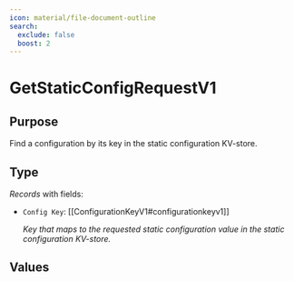 ```yaml
---
icon: material/file-document-outline
search:
  exclude: false
  boost: 2
---
```


# GetStaticConfigRequestV1

## Purpose

<!-- --8<-- [start:purpose] -->
Find a configuration by its key in the static configuration KV-store.
<!-- --8<-- [end:purpose] -->

## Type

<!-- --8<-- [start:type] -->
<div class="type" markdown>

*Records* with fields:
- `Config Key`: [[ConfigurationKeyV1#configurationkeyv1]]

  *Key that maps to the requested static configuration value in the static configuration KV-store.*

</div>
<!-- --8<-- [end:type] -->

## Values

